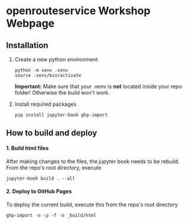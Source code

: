 # openrouteservice Workshop Webpage 

## Installation 

1. Create a new python environment. 

   ```
   python -m venv .venv
   source .venv/bin/activate
   ```
   **Important:** Make sure that your .venv is **not** located inside your repo folder! Otherwise the build won't work. 

2. Install required packages 
   
   ```
   pip install jupyter-book ghp-import
   ```



## How to build and deploy

#### 1. Build html files

After making changes to the files, the jupyter book needs to be rebuild. From the repo's root directory, execute 

`jupyter-book build . --all`

#### 2. Deploy to GitHub Pages 

To deploy the current build, execute this from the repo's root directory 

`ghp-import -n -p -f -o _build/html`
